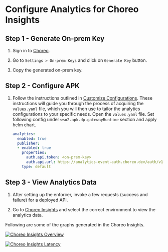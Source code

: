 # Configure Analytics for Choreo Insights

## Step 1 - Generate On-prem Key

1. Sign in to [Choreo](https://console.choreo.dev/login/).

2. Go to `Settings > On-prem Keys` and click on `Generate Key` button.

3. Copy the generated on-prem key.


## Step 2 - Configure APK

1. Follow the instructions outlined in [Customize Configurations](../Customize-Configurations.md). These instructions will guide you through the process of acquiring the `values.yaml` file, which you will then use to tailor the analytics configurations to your specific needs. Open the `values.yaml` file. Set following config under `wso2.apk.dp.gatewayRuntime` section and apply helm chart.

    ```yaml
    analytics:
      enabled: true
      publisher:
      - enabled: true
        properties:
          auth.api.token: <on-prem-key>
          auth.api.url: https://analytics-event-auth.choreo.dev/auth/v1
        type: default
    ```

## Step 3 - View Analytics Data

1. After setting up the enforcer, invoke a few requests (success and failure) for a deployed API.

2. Go to [Choreo Insights](https://console.choreo.dev/insights) and select the correct environment to view the analytics data.

Following are some of the graphs generated in the Choreo Insights.

[![Choreo Insights Overview](../../assets/img/analytics/choreo-insights-overview.png)](../../assets/img/analytics/choreo-insights-overview.png)

[![Choreo Insights Latency](../../assets/img/analytics/choreo-insights-latency.png)](../../assets/img/analytics/choreo-insights-latency.png)


